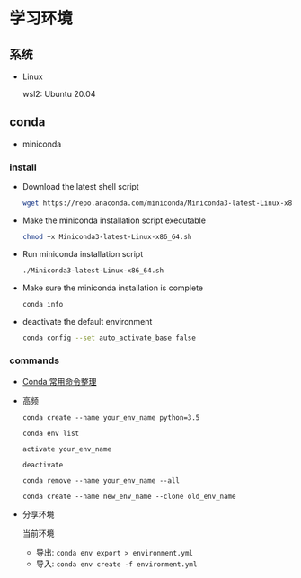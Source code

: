 # 学习环境

## 系统

- Linux

  wsl2: Ubuntu 20.04

## conda

- miniconda

### install

- Download the latest shell script

  ```bash
  wget https://repo.anaconda.com/miniconda/Miniconda3-latest-Linux-x86_64.sh
  ```

- Make the miniconda installation script executable

  ```bash
  chmod +x Miniconda3-latest-Linux-x86_64.sh
  ```

- Run miniconda installation script

  ```bash
  ./Miniconda3-latest-Linux-x86_64.sh
  ```

- Make sure the miniconda installation is complete

  ```bash
  conda info
  ```

- deactivate the default environment

  ```bash
  conda config --set auto_activate_base false
  ```

### commands

- [Conda 常用命令整理](https://blog.csdn.net/menc15/article/details/71477949)

- 高频

  `conda create --name your_env_name python=3.5`

  `conda env list`

  `activate your_env_name`

  `deactivate`

  `conda remove --name your_env_name --all`

  `conda create --name new_env_name --clone old_env_name `

- 分享环境

  当前环境

  - 导出: `conda env export > environment.yml`
  - 导入: `conda env create -f environment.yml`
